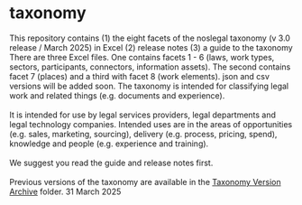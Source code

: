 # taxonomy
This repository contains (1) the eight facets of the noslegal taxonomy (v 3.0 release / March 2025) in Excel (2) release notes (3) a guide to the taxonomy
There are three Excel files. One contains facets 1 - 6 (laws, work types, sectors, participants, connectors, information assets). The second contains facet 7 (places) and a third with facet 8 (work elements).
json and csv versions will be added soon.
The taxonomy is intended for classifying legal work and related things (e.g. documents and experience).<br><br>
It is intended for use by legal services providers, legal departments and legal technology companies.
Intended uses are in the areas of opportunities (e.g. sales, marketing, sourcing), delivery (e.g. process, pricing, spend), knowledge and people (e.g. experience and training).<br><br>
We suggest you read the guide and release notes first.<br><br>
Previous versions of the taxonomy are available in the [Taxonomy Version Archive](https://github.com/noslegal/taxonomy/tree/main/taxonomy%20version%20archive) folder.
31 March 2025
